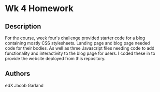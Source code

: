 # Wk 4 Homework

## Description

For the course, week four's challenge provided starter code for a blog containing mostly CSS stylesheets. Landing page and blog page needed code for their bodies.
As well as three Javascript files needing code to add functionality and interactivity to the blog page for users. I coded these in to provide the website deployed 
from this repository.

## Authors

edX
Jacob Garland